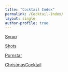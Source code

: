 ```yaml
---
title: "Cocktail Index"
permalink: /Cocktail-Index/
layout: single
author-profile: true
---
```


[Syrup](/syrup/)

[Shots](/Shots/)

[Pornstar](/Pornstar/)

[ChristmasCocktail](/ChristmasCocktail/)
